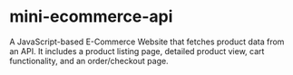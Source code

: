 # mini-ecommerce-api
A JavaScript-based E-Commerce Website that fetches product data from an API. It includes a product listing page, detailed product view, cart functionality, and an order/checkout page.
